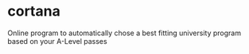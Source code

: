 cortana
=======

Online program to automatically chose a best fitting university program based on your A-Level passes
